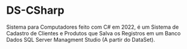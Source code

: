 # DS-CSharp
Sistema para Computadores feito com C# em 2022, é um Sistema de Cadastro de Clientes e Produtos que Salva os Registros em um Banco Dados SQL Server Managment Studio (A partir do DataSet).
